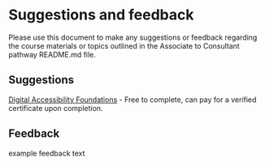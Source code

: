 # Suggestions and feedback

Please use this document to make any suggestions or feedback regarding the course materials or topics outlined in the Associate to Consultant pathway README.md file.


## Suggestions

[Digital Accessibility Foundations](https://www.w3.org/WAI/courses/foundations-course/#who-the-course-is-for) - Free to complete, can pay for a verified certificate upon completion. 

## Feedback

example feedback text
